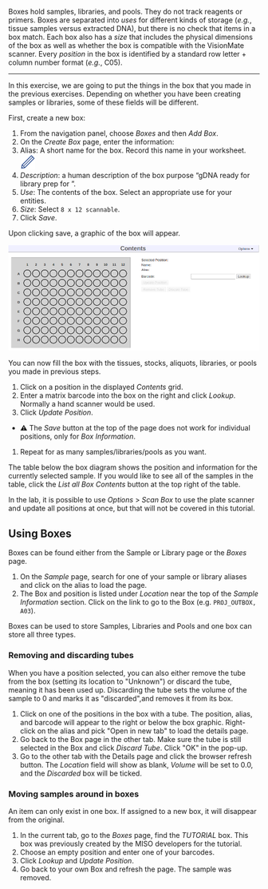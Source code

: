 
Boxes hold samples, libraries, and pools. They do not track reagents or
primers. Boxes are separated into _uses_ for different kinds of storage
(_e.g._, tissue samples versus extracted DNA), but there is no check
that items in a box match. Each box also has a _size_ that includes the
physical dimensions of the box as well as whether the box is compatible
with the VisionMate scanner. Every _position_ in the box is identified
by a standard row letter + column number format (_e.g._, C05).

---------------------------

In this exercise, we are going to put the things in the box that you made in
the previous exercises. Depending on whether you have been creating samples or
libraries, some of these fields will be different.

First, create a new box:

1. From the navigation panel, choose _Boxes_ and then _Add Box_.
1. On the _Create Box_ page, enter the information:
  1. Alias: A short name for the box. Record this name in your worksheet. <img src="pics/blue_pencil.png">
  1. _Description_: a human description of the box purpose  “gDNA ready for
    library prep for <project>”.
  1. _Use_: The contents of the box. Select an appropriate use for your entities.
  1. _Size_: Select `8 x 12 scannable`.
1. Click _Save_.

Upon clicking save, a graphic of the box will appear.

<img src="pics/5-empty-box.png" id="figure">

You can now fill the box with the tissues, stocks, aliquots, libraries, or
pools you made in previous steps.

1. Click on a position in the displayed _Contents_ grid.
1. Enter a matrix barcode into the box on the right and click _Lookup_.
Normally a hand scanner would be used.
1. Click _Update Position_. 
  * &#9888; The _Save_ button at the top of the page does not work for
    individual positions, only for _Box Information_.
1. Repeat for as many samples/libraries/pools as you want.

The table below the box diagram shows the position and information for the
currently selected sample. If you would like to see all of the samples in the
table, click the _List all Box Contents_ button at the top right of the table.

In the lab, it is possible to use _Options_ > _Scan Box_ to use the plate
scanner and update all positions at once, but that will not be covered in this
tutorial.

## Using Boxes

Boxes can be found either from the Sample or Library page or the _Boxes_ page.

1. On the _Sample_ page, search for one of your sample or library aliases and click on the alias to load the page.
1. The Box and position is listed under _Location_ near the top of the _Sample
Information_ section. Click on the link to go to the Box (e.g. `PROJ_OUTBOX,
A03`).

Boxes can be used to store Samples, Libraries and Pools and one box can store all
three types.

### Removing and discarding tubes

When you have a position selected, you can also either remove the tube from the
box (setting its location to "Unknown") or discard the tube, meaning it has been
used up. Discarding the tube sets the volume of the sample to 0 and marks it as
"discarded",and removes it from its box.

1. Click on one of the positions in the box with a tube. The position, alias,
   and barcode will appear to the right or below the box graphic. 
   Right-click on the alias and pick "Open in new tab" to load the details page.
1. Go back to the Box page in the other tab. Make sure the tube is still selected in
   the Box and click _Discard Tube_. Click "OK" in the pop-up.
1. Go to the other tab with the Details page and click the browser refresh
   button. The _Location_ field will show as blank, _Volume_ will be set to 0.0,
   and the _Discarded_ box will be ticked.

### Moving samples around in boxes

An item can only exist in one box. If assigned to a new box, it will
disappear from the original.

1. In the current tab, go to the _Boxes_ page, find the _TUTORIAL_ box. This box was previously
created by the MISO developers for the tutorial.
1. Choose an empty position and enter one of your barcodes.
1. Click _Lookup_ and _Update Position_.
1. Go back to your own Box and refresh the page. The sample was removed.

